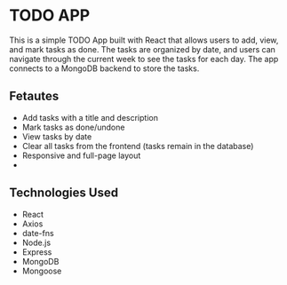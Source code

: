 
# TODO APP

This is a simple TODO App built with React that allows users to add, view, and mark tasks as done.
The tasks are organized by date, and users can navigate through the current week to see the tasks for each day.
The app connects to a MongoDB backend to store the tasks.
## Fetautes

- Add tasks with a title and description
- Mark tasks as done/undone
- View tasks by date
- Clear all tasks from the frontend (tasks remain in the database)
- Responsive and full-page layout
- 
## Technologies Used


- React
- Axios
- date-fns
- Node.js
- Express
- MongoDB
- Mongoose


 
 
